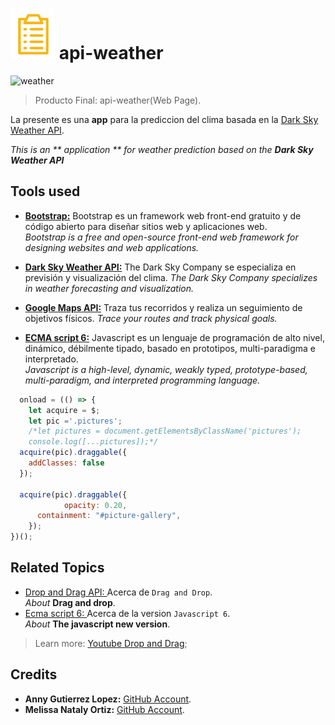 # ![icon-document](https://github.com/Gloper98/Cifrado-cesar-/raw/master/assets/images/icon-document.png "document") api-weather
![weather](https://raw.githubusercontent.com/Gloper98/api-weather/master/assets/img/clouds.gif "weather")
>Producto Final: api-weather(Web Page).

La presente es una **app** para la prediccion del clima basada en la [Dark Sky Weather API](https://darksky.net/forecast/40.7127,-74.0059/us12/en).  

_This is an ** application ** for weather prediction based on the **Dark Sky Weather API**_

## Tools used

* **[Bootstrap:](http://getbootstrap.com/docs/3.3/)** 
  Bootstrap es un framework web front-end gratuito y de código abierto para diseñar sitios web y aplicaciones web.  
  _Bootstrap is a free and open-source front-end web framework for designing websites and web applications._  
	
* **[Dark Sky Weather API:](https://darksky.net/forecast/40.7127,-74.0059/us12/en)** 
  The Dark Sky Company se especializa en previsión y visualización del clima.
  _The Dark Sky Company specializes in weather forecasting and visualization._  

* **[Google Maps API:](https://enterprise.google.com/maps/products/mapsapi.html?utm_source=google&utm_medium=cpc&utm_campaign=na-US-all-en-dr-bkws-all-all-lead-e-maps-1003893&utm_content=text-ad-none-none-DEV_all-CRE_228739861424-ADGP_Hybrid%20%7C%20AW%20SEM%20%7C%20BKWS%20~%20%20Google%20Maps%20API-KWID_43700014902851642-kwd-2615963921&utm_term=KW_google%20maps%20api%20key-ST_google%20maps%20api%20key&gclid=Cj0KCQiA2Y_UBRCGARIsALglqQ026xOddz81_dHP8x06uhfdNhd8mmAbMSKDmyaRAe7oeHia6_hYb-MaAnjjEALw_wcB&dclid=CK7YlpKcp9kCFZAlhwodsIsAsg)** 
  Traza tus recorridos y realiza un seguimiento de objetivos físicos.
  _Trace your routes and track physical goals._  

* **[ECMA script 6:](http://es6-features.org/#Constants)** 
  Javascript es un lenguaje de programación de alto nivel, dinámico, débilmente tipado, basado en prototipos, multi-paradigma e interpretado.  
  _Javascript is a high-level, dynamic, weakly typed, prototype-based, multi-paradigm, and interpreted programming language._  
```javascript
  onload = (() => {
	let acquire = $;
	let pic ='.pictures';
	/*let pictures = document.getElementsByClassName('pictures');
	console.log([...pictures]);*/
  acquire(pic).draggable({
    addClasses: false
  });

  acquire(pic).draggable({
			opacity: 0.20,
      containment: "#picture-gallery",
    });
})();

```

## Related Topics

* [Drop and Drag API: ](http://www.desarrollolibre.net/blog/tema/45/html/el-drag-and-drop-en-html5-javascript#.WoEQh-hubIV)Acerca de `Drag and Drop`.  
  _About_ **Drag and drop**.
* [Ecma script 6: ](http://es6-features.org/#Constants)Acerca de la version `Javascript 6`.  
  _About_ **The javascript new version**.

>Learn more: [Youtube Drop and Drag](https://www.youtube.com/watch?v=hqSlVvKvvjQ&t=355s);

## Credits

* **Anny Gutierrez Lopez:** [GitHub Account](https://github.com/Gloper98).
* **Melissa Nataly Ortiz:** [GitHub Account](https://github.com/Nathoriz).
